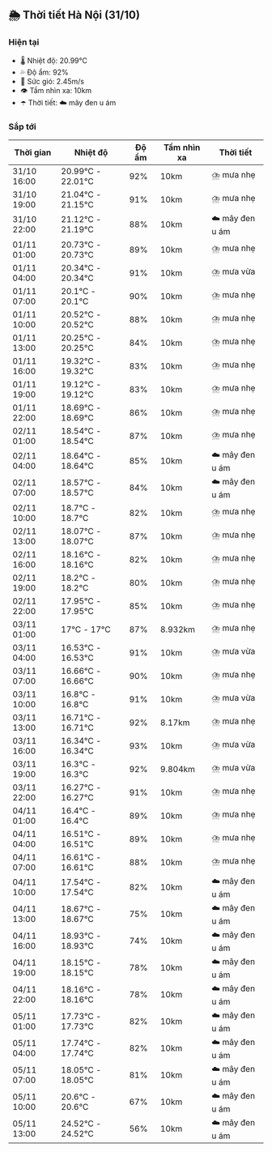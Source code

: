 ## 🌦️ Thời tiết Hà Nội (31/10)

### Hiện tại

- 🌡️ Nhiệt độ: 20.99℃
- 💦 Độ ẩm: 92%
- 💨 Sức gió: 2.45m/s
- 👁️ Tầm nhìn xa: 10km
- ☂️ Thời tiết: ☁️ mây đen u ám

### Sắp tới

| Thời gian | Nhiệt độ | Độ ẩm | Tầm nhìn xa | Thời tiết |
| --- | --- | --- | --- | --- |
| 31/10 16:00 | 20.99℃ - 22.01℃ | 92% | 10km | ⛈️ mưa nhẹ |
| 31/10 19:00 | 21.04℃ - 21.15℃ | 91% | 10km | ⛈️ mưa nhẹ |
| 31/10 22:00 | 21.12℃ - 21.19℃ | 88% | 10km | ☁️ mây đen u ám |
| 01/11 01:00 | 20.73℃ - 20.73℃ | 89% | 10km | ⛈️ mưa nhẹ |
| 01/11 04:00 | 20.34℃ - 20.34℃ | 91% | 10km | ⛈️ mưa vừa |
| 01/11 07:00 | 20.1℃ - 20.1℃ | 90% | 10km | ⛈️ mưa nhẹ |
| 01/11 10:00 | 20.52℃ - 20.52℃ | 88% | 10km | ⛈️ mưa nhẹ |
| 01/11 13:00 | 20.25℃ - 20.25℃ | 84% | 10km | ⛈️ mưa nhẹ |
| 01/11 16:00 | 19.32℃ - 19.32℃ | 83% | 10km | ⛈️ mưa nhẹ |
| 01/11 19:00 | 19.12℃ - 19.12℃ | 83% | 10km | ⛈️ mưa nhẹ |
| 01/11 22:00 | 18.69℃ - 18.69℃ | 86% | 10km | ⛈️ mưa nhẹ |
| 02/11 01:00 | 18.54℃ - 18.54℃ | 87% | 10km | ⛈️ mưa nhẹ |
| 02/11 04:00 | 18.64℃ - 18.64℃ | 85% | 10km | ☁️ mây đen u ám |
| 02/11 07:00 | 18.57℃ - 18.57℃ | 84% | 10km | ☁️ mây đen u ám |
| 02/11 10:00 | 18.7℃ - 18.7℃ | 82% | 10km | ⛈️ mưa nhẹ |
| 02/11 13:00 | 18.07℃ - 18.07℃ | 87% | 10km | ⛈️ mưa nhẹ |
| 02/11 16:00 | 18.16℃ - 18.16℃ | 82% | 10km | ⛈️ mưa nhẹ |
| 02/11 19:00 | 18.2℃ - 18.2℃ | 80% | 10km | ⛈️ mưa nhẹ |
| 02/11 22:00 | 17.95℃ - 17.95℃ | 85% | 10km | ⛈️ mưa nhẹ |
| 03/11 01:00 | 17℃ - 17℃ | 87% | 8.932km | ⛈️ mưa nhẹ |
| 03/11 04:00 | 16.53℃ - 16.53℃ | 91% | 10km | ⛈️ mưa vừa |
| 03/11 07:00 | 16.66℃ - 16.66℃ | 90% | 10km | ⛈️ mưa nhẹ |
| 03/11 10:00 | 16.8℃ - 16.8℃ | 91% | 10km | ⛈️ mưa vừa |
| 03/11 13:00 | 16.71℃ - 16.71℃ | 92% | 8.17km | ⛈️ mưa nhẹ |
| 03/11 16:00 | 16.34℃ - 16.34℃ | 93% | 10km | ⛈️ mưa vừa |
| 03/11 19:00 | 16.3℃ - 16.3℃ | 92% | 9.804km | ⛈️ mưa vừa |
| 03/11 22:00 | 16.27℃ - 16.27℃ | 91% | 10km | ⛈️ mưa nhẹ |
| 04/11 01:00 | 16.4℃ - 16.4℃ | 89% | 10km | ⛈️ mưa nhẹ |
| 04/11 04:00 | 16.51℃ - 16.51℃ | 89% | 10km | ⛈️ mưa nhẹ |
| 04/11 07:00 | 16.61℃ - 16.61℃ | 88% | 10km | ⛈️ mưa nhẹ |
| 04/11 10:00 | 17.54℃ - 17.54℃ | 82% | 10km | ☁️ mây đen u ám |
| 04/11 13:00 | 18.67℃ - 18.67℃ | 75% | 10km | ☁️ mây đen u ám |
| 04/11 16:00 | 18.93℃ - 18.93℃ | 74% | 10km | ☁️ mây đen u ám |
| 04/11 19:00 | 18.15℃ - 18.15℃ | 78% | 10km | ☁️ mây đen u ám |
| 04/11 22:00 | 18.16℃ - 18.16℃ | 78% | 10km | ☁️ mây đen u ám |
| 05/11 01:00 | 17.73℃ - 17.73℃ | 82% | 10km | ☁️ mây đen u ám |
| 05/11 04:00 | 17.74℃ - 17.74℃ | 82% | 10km | ☁️ mây đen u ám |
| 05/11 07:00 | 18.05℃ - 18.05℃ | 81% | 10km | ☁️ mây đen u ám |
| 05/11 10:00 | 20.6℃ - 20.6℃ | 67% | 10km | ☁️ mây đen u ám |
| 05/11 13:00 | 24.52℃ - 24.52℃ | 56% | 10km | ☁️ mây đen u ám |
